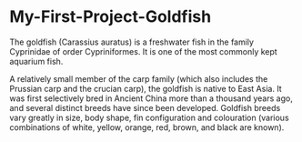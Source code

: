 # My-First-Project-Goldfish

The goldfish (Carassius auratus) is a freshwater fish in the family Cyprinidae of order Cypriniformes. It is one of the most commonly kept aquarium fish.

A relatively small member of the carp family (which also includes the Prussian carp and the crucian carp), the goldfish is native to East Asia. It was first selectively bred in Ancient China more than a thousand years ago, and several distinct breeds have since been developed. Goldfish breeds vary greatly in size, body shape, fin configuration and colouration (various combinations of white, yellow, orange, red, brown, and black are known).

